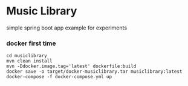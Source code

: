 # Music Library

simple spring boot app example for experiments

### docker first time
```
cd musiclibrary
mvn clean install
mvn -Ddocker.image.tag='latest' dockerfile:build
docker save -o target/docker-musiclibrary.tar musiclibrary:latest
docker-compose -f docker-compose.yml up
```
